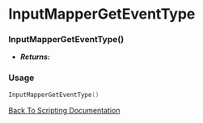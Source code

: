# InputMapperGetEventType

### InputMapperGetEventType()
- ***Returns:*** 

### Usage

```Lua
InputMapperGetEventType()
```


[Back To Scripting Documentation](../README.md)
